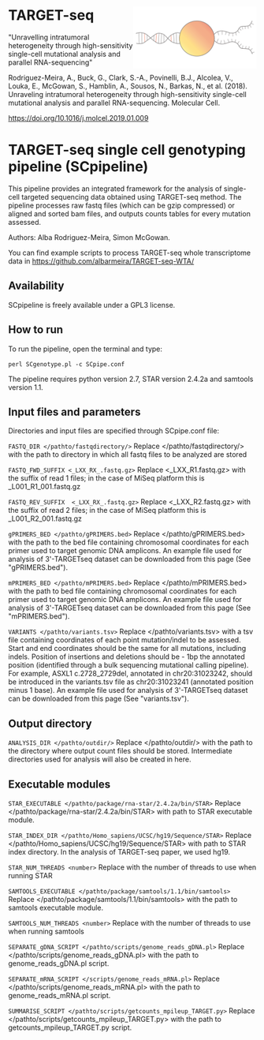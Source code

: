 # TARGET-seq <img align="right" width="250" height="125" src="https://github.com/albarmeira/TARGET-seq/blob/master/target.png">

"Unravelling intratumoral heterogeneity through high-sensitivity single-cell mutational analysis and parallel RNA-sequencing"

Rodriguez-Meira, A., Buck, G., Clark, S.-A., Povinelli, B.J., Alcolea, V., Louka, E., McGowan, S., Hamblin, A., Sousos, N., Barkas, N., et al. (2018). Unraveling intratumoral heterogeneity through high-sensitivity single-cell mutational analysis and parallel RNA-sequencing. Molecular Cell.

https://doi.org/10.1016/j.molcel.2019.01.009

# TARGET-seq single cell genotyping pipeline (SCpipeline)

This pipeline provides an integrated framework for the analysis of single-cell targeted sequencing data obtained using TARGET-seq method. The pipeline processes raw fastq files (which can be gzip compressed) or aligned and sorted bam files, and outputs counts tables for every mutation assessed. 

Authors: Alba Rodriguez-Meira, Simon McGowan.

You can find example scripts to process TARGET-seq whole transcriptome data in https://github.com/albarmeira/TARGET-seq-WTA/

## Availability

SCpipeline is freely available under a GPL3 license.

## How to run 

To run the pipeline, open the terminal and type:
```
perl SCgenotype.pl -c SCpipe.conf
```

The pipeline requires python version 2.7, STAR version 2.4.2a and samtools version 1.1.

## Input files and parameters

Directories and input files are specified through SCpipe.conf file:

```FASTQ_DIR </pathto/fastqdirectory/>```
Replace </pathto/fastqdirectory/> with the path to directory in which all fastq files to be analyzed are stored

```FASTQ_FWD_SUFFIX <_LXX_RX_.fastq.gz>``` 
Replace <_LXX_R1.fastq.gz> with the suffix of read 1 files; in the case of MiSeq platform this is _L001_R1_001.fastq.gz

```FASTQ_REV_SUFFIX  <_LXX_RX_.fastq.gz>``` 
Replace <_LXX_R2.fastq.gz> with the suffix of read 2 files; in the case of MiSeq platform this is _L001_R2_001.fastq.gz

```gPRIMERS_BED </pathto/gPRIMERS.bed>``` 
Replace </pathto/gPRIMERS.bed> with the path to the bed file containing chromosomal coordinates for each primer used to target genomic DNA amplicons. An example file used for analysis of 3'-TARGETseq dataset can be downloaded from this page (See "gPRIMERS.bed").

```mPRIMERS_BED </pathto/mPRIMERS.bed>``` 
Replace </pathto/mPRIMERS.bed> with the path to bed file containing chromosomal coordinates for each primer used to target genomic DNA amplicons. An example file used for analysis of 3'-TARGETseq dataset can be downloaded from this page (See "mPRIMERS.bed").

```VARIANTS </pathto/variants.tsv>``` 
Replace </pathto/variants.tsv> with a tsv file containing coordinates of each point mutation/indel to be assessed. Start and end coordinates should be the same for all mutations, including indels. Position of insertions and deletions should be - 1bp the annotated position (identified through a bulk sequencing mutational calling pipeline). For example, ASXL1 c.2728_2729del, annotated in chr20:31023242, should be introduced in the variants.tsv file as chr20:31023241 (annotated position minus 1 base). An example file used for analysis of 3'-TARGETseq dataset can be downloaded from this page (See "variants.tsv").

## Output directory 
```ANALYSIS_DIR </pathto/outdir/>``` 
Replace </pathto/outdir/> with the path to the directory where output count files should be stored. Intermediate directories used for analysis will also be created in here.

## Executable modules

```STAR_EXECUTABLE </pathto/package/rna-star/2.4.2a/bin/STAR>``` 
Replace </pathto/package/rna-star/2.4.2a/bin/STAR> with path to STAR executable module.

```STAR_INDEX_DIR </pathto/Homo_sapiens/UCSC/hg19/Sequence/STAR>``` Replace </pathto/Homo_sapiens/UCSC/hg19/Sequence/STAR> with path to STAR index directory. In the analysis of TARGET-seq paper, we used hg19.

```STAR_NUM_THREADS <number>``` 
Replace <number> with the number of threads to use when running STAR

```SAMTOOLS_EXECUTABLE </pathto/package/samtools/1.1/bin/samtools>``` 
Replace </pathto/package/samtools/1.1/bin/samtools> with the path to samtools executable module. 

```SAMTOOLS_NUM_THREADS <number>``` 
Replace <number> with the number of threads to use when running samtools

```SEPARATE_gDNA_SCRIPT </pathto/scripts/genome_reads_gDNA.pl>``` 
Replace </pathto/scripts/genome_reads_gDNA.pl> with the path to genome_reads_gDNA.pl script.

```SEPARATE_mRNA_SCRIPT </scripts/genome_reads_mRNA.pl>```
Replace </pathto/scripts/genome_reads_mRNA.pl> with the path to genome_reads_mRNA.pl script.

```SUMMARISE_SCRIPT </pathto/scripts/getcounts_mpileup_TARGET.py>```
Replace </pathto/scripts/getcounts_mpileup_TARGET.py> with the path to getcounts_mpileup_TARGET.py script.
